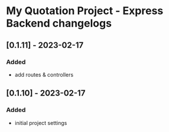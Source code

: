 # My Quotation Project - Express Backend changelogs

## [0.1.11] - 2023-02-17

### Added

- add routes & controllers

## [0.1.10] - 2023-02-17

### Added

- initial project settings